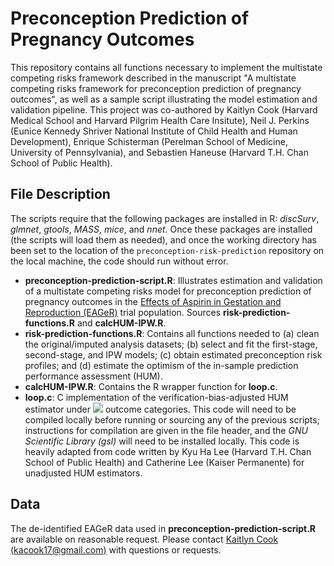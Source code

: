 # Preconception Prediction of Pregnancy Outcomes
This repository contains all functions necessary to implement the multistate competing risks framework described in the manuscript "A multistate competing risks framework for preconception prediction of pregnancy outcomes", as well as a sample script illustrating the model estimation and validation pipeline. This project was co-authored by Kaitlyn Cook (Harvard Medical School and Harvard Pilgrim Health Care Insitute), Neil J. Perkins (Eunice Kennedy Shriver National Institute of Child Health and Human Development), Enrique Schisterman (Perelman School of Medicine, University of Pennsylvania), and Sebastien Haneuse (Harvard T.H. Chan School of Public Health).

## File Description
The scripts require that the following packages are installed in R: *discSurv*, *glmnet*, *gtools*, *MASS*, *mice*, and *nnet*. Once these packages are installed (the scripts will load them as needed), and once the working directory has been set to the location of the `preconception-risk-prediction` repository on the local machine, the code should run without error.
* **preconception-prediction-script.R**: Illustrates estimation and validation of a multistate competing risks model for preconception prediction of pregnancy outcomes in the [Effects of Aspirin in Gestation and Reproduction (EAGeR)](http://www.thelancet.com/journals/lancet/article/PIIS0140-6736(14)60157-4/fulltext) trial population. Sources **risk-prediction-functions.R** and **calcHUM-IPW.R**.
* **risk-prediction-functions.R**: Contains all functions needed to (a) clean the original/imputed analysis datasets; (b) select and fit the first-stage, second-stage, and IPW models; (c) obtain estimated preconception risk profiles; and (d) estimate the optimism of the in-sample prediction performance assessment (HUM).
* **calcHUM-IPW.R**: Contains the R wrapper function for **loop.c**.
* **loop.c**: C implementation of the verification-bias-adjusted HUM estimator under <img src="https://render.githubusercontent.com/render/math?math=k = 4"> outcome categories. This code will need to be compiled locally before running or sourcing any of the previous scripts; instructions for compilation are given in the file header, and the *GNU Scientific Library (gsl)* will need to be installed locally. This code is heavily adapted from code written by Kyu Ha Lee (Harvard T.H. Chan School of Public Health) and Catherine Lee (Kaiser Permanente) for unadjusted HUM estimators.

## Data
The de-identified EAGeR data used in **preconception-prediction-script.R** are available on reasonable request. Please contact [Kaitlyn Cook (kacook17@gmail.com)](mailto:kacook17@gmail.com) with questions or requests.
